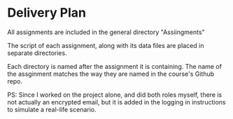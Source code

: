 # Delivery Plan

All assignments are included in the general directory "Assiingments"

The script of each assignment, along with its data files are placed in separate directories.

Each directory is named after the assignment it is containing.
The name of the assginment matches the way they are named in the course's Github repo.

PS: Since I worked on the project alone, and did both roles myself, there is not actually an encrypted email, but it is added in the logging in instructions to simulate a real-life scenario.
